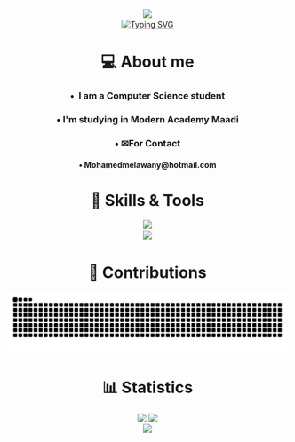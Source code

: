 
<div align="center">
  <img src="https://capsule-render.vercel.app/api?animation=fadeIn&type=waving&color=gradient&height=200&fontAlignY=40"/>
</div>
<center><a href="https://git.io/typing-svg"><img src="https://readme-typing-svg.demolab.com?font=Fira+Code&pause=1000&color=06A25A&center=true&vCenter=true&random=false&width=435&lines=Hi%2C+I'm+JazzMedo+%F0%9F%98%89;Free+Palestine+%F0%9F%94%BB" alt="Typing SVG" /></a></center>
<div>
  <h1 align="center">💻 About me</h1>
  <div align="center">
    <h3>•  I am a Computer Science student </h3>
    <h3>•  I'm studying in Modern Academy Maadi</h3>
    <h3>•  ✉For Contact</h3>
    <h4>  •  Mohamedmelawany@hotmail.com</h4>
  </div>
</div>
<div align="center">
  <h1 align="center">📜 Skills & Tools</h1>
  <a href="https://skillicons.dev">
    <img src="https://skillicons.dev/icons?i=cpp,dart,py,html,css,js,java,php"/>
    <br>
    <img src="https://skillicons.dev/icons?i=flutter,discord,vscode,powershell,git,github,mysql"/>
  </a>
</div>
<div align="center">
  <h1 align="center">🐍 Contributions</h1>
  <img src="https://raw.githubusercontent.com/Jazzmedo/Jazzmedo/output/github-contribution-grid-snake-dark.svg"/>
</div>

<div align="center">
  <h1 align="center">📊 Statistics</h1>
  <img src="https://github-readme-stats.vercel.app/api?username=Jazzmedo&include_all_commits=true&theme=tokyonight_duo&show_icons=true&count_private=true&hide_border=true&mode=weekly">
  <img src="http://github-readme-streak-stats.herokuapp.com?user=Jazzmedo&theme=tokyonight_duo&hide_border=true&mode=weekly">
</div>


<div align="center">
  <img src="https://capsule-render.vercel.app/api?type=waving&color=gradient&height=200&section=footer"/>
</div>
